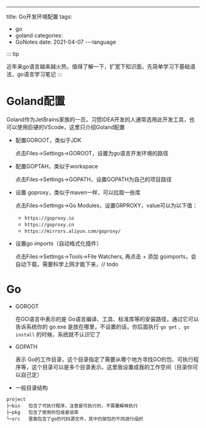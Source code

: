 ---
title: Go开发环境配置
tags:
 - go
 - goland
categories: 
 - GoNotes
date: 2021-04-07
---language

::: tip 

近年来go语言越来越火热，值得了解一下，扩宽下知识面，先简单学习下基础语法，go语言学习笔记
:::

# Goland配置

Goland作为JetBrains家族的一员，习惯IDEA开发的人通常选用此开发工具，也可以使用巨硬的VScode，这里只介绍Goland配置

* 配置GOROOT，类似于JDK

  点击Files->Settings->GOROOT，设置为go语言开发环境的路径
  
* 配置GOPTAH，类似于workspace

  点击Files->Settings->GOPATH，设置GOPATH为自己的项目路径

* 设置 goproxy，类似于maven一样，可以拉取一些库

  点击Files->Settings->Go Modules，设置GRPROXY，value可以为以下值：

  - `https://goproxy.io`
  - `https://goproxy.cn`
  - `https://mirrors.aliyun.com/goproxy/`

* 设置go imports（自动格式化插件）

  点击Files->Settings->Tools->File Watchers,  再点击 + 添加 goimports，会自动下载，需要科学上网才能下来，// todo



# Go

* GOROOT

  在GO语言中表示的是 Go语言编译、工具、标准库等的安装路径，通过它可以告诉系统你的 go.exe 是放在哪里，不设置的话，你后面执行 `go get` 、`go install` 的时候，系统就不认识它了

* GOPATH

  表示 Go的工作目录，这个目录指定了需要从哪个地方寻找GO的包、可执行程序等，这个目录可以是多个目录表示。这里我设置成我的工作空间（目录你可以自己定）

* 一般目录结构

```shell
project
├─bin	包含了可执行程序，注意是可执行的，不需要解释执行
├─pkg	包含了使用的包或者说库
└─src	里面包含了go的代码源文件，其中仍按包的不同进行组织
```

